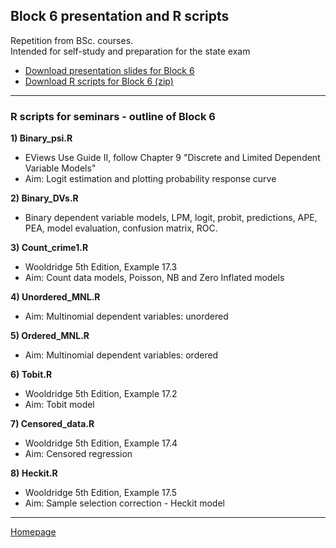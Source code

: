 ## Block 6 presentation and R scripts  

Repetition from BSc. courses.  
Intended for self-study and preparation for the state exam  

+ [Download presentation slides for Block 6](https://github.com/formanektomas/4EK608_4EK416/raw/master/Block6/Block6.pdf)
+ [Download R scripts for Block 6 (zip) ](https://github.com/formanektomas/4EK608_4EK416/raw/master/Block6/Block6.zip)

--- 

### R scripts for seminars - outline of Block 6

**1) Binary_psi.R**
+ EViews Use Guide II, follow Chapter 9 "Discrete and Limited Dependent Variable Models"
+ Aim: Logit estimation and plotting probability response curve

**2) Binary_DVs.R**  
+  Binary dependent variable models, LPM, logit, probit, predictions, APE, PEA, model evaluation, confusion matrix, ROC.

**3) Count_crime1.R**  
+ Wooldridge 5th Edition,  Example 17.3  
+ Aim: Count data models, Poisson, NB and Zero Inflated models  

**4) Unordered_MNL.R**  
+ Aim: Multinomial dependent variables: unordered  

**5) Ordered_MNL.R**  
+ Aim: Multinomial dependent variables: ordered  

**6) Tobit.R**  
+ Wooldridge 5th Edition,  Example 17.2  
+ Aim: Tobit model  

**7) Censored_data.R**  
+ Wooldridge 5th Edition,  Example 17.4  
+ Aim: Censored regression  

**8) Heckit.R**  
+ Wooldridge 5th Edition,  Example 17.5  
+ Aim: Sample selection correction - Heckit model  

---

[Homepage](https://formanektomas.github.io/4EK608_4EK416/)
